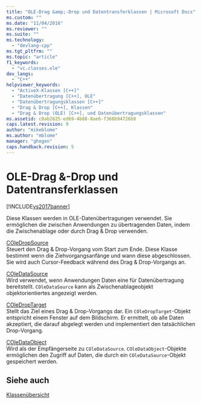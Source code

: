 ```yaml
---
title: "OLE-Drag &amp;-Drop und Datentransferklassen | Microsoft Docs"
ms.custom: ""
ms.date: "11/04/2016"
ms.reviewer: ""
ms.suite: ""
ms.technology: 
  - "devlang-cpp"
ms.tgt_pltfrm: ""
ms.topic: "article"
f1_keywords: 
  - "vc.classes.ole"
dev_langs: 
  - "C++"
helpviewer_keywords: 
  - "ActiveX-Klassen [C++]"
  - "Datenübertragung [C++], OLE"
  - "Datenübertragungsklassen [C++]"
  - "Drag & Drop [C++], Klassen"
  - "Drag & Drop (OLE) [C++], und Datenübertragungsklassen"
ms.assetid: c8ab2825-ed69-4b88-8ae6-f368b94726b8
caps.latest.revision: 9
author: "mikeblome"
ms.author: "mblome"
manager: "ghogen"
caps.handback.revision: 5
---
```

# OLE-Drag &amp;-Drop und Datentransferklassen
[!INCLUDE[vs2017banner](../assembler/inline/includes/vs2017banner.md)]

Diese Klassen werden in OLE\-Datenübertragungen verwendet.  Sie ermöglichen die zwischen Anwendungen zu übertragenden Daten, indem die Zwischenablage oder durch Drag & Drop verwenden.  
  
 [COleDropSource](../mfc/reference/coledropsource-class.md)  
 Steuert den Drag & Drop\-Vorgang vom Start zum Ende.  Diese Klasse bestimmt wenn die Ziehvorgangsanfänge und wann diese abgeschlossen.  Sie wird auch Cursor\-Feedback während des Drag & Drop\-Vorgangs an.  
  
 [COleDataSource](../mfc/reference/coledatasource-class.md)  
 Wird verwendet, wenn Anwendungen Daten eine für Datenübertragung bereitstellt.  `COleDataSource` kann als Zwischenablageobjekt objektorientiertes angezeigt werden.  
  
 [COleDropTarget](../mfc/reference/coledroptarget-class.md)  
 Stellt das Ziel eines Drag & Drop\-Vorgangs dar.  Ein `COleDropTarget`\-Objekt entspricht einem Fenster auf dem Bildschirm.  Er ermittelt, ob alle Daten akzeptiert, die darauf abgelegt werden und implementiert den tatsächlichen Drop\-Vorgang.  
  
 [COleDataObject](../mfc/reference/coledataobject-class.md)  
 Wird als der Empfängerseite zu `COleDataSource`.  `COleDataObject`\-Objekte ermöglichen den Zugriff auf Daten, die durch ein `COleDataSource`\-Objekt gespeichert werden.  
  
## Siehe auch  
 [Klassenübersicht](../mfc/class-library-overview.md)